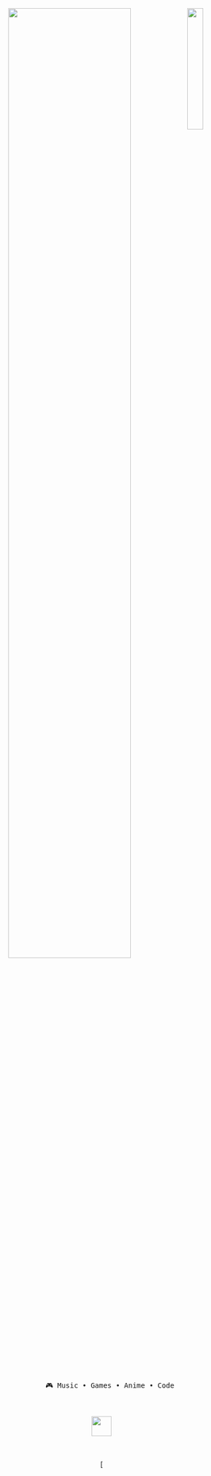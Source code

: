 <div align="center">
<img src="https://github.com/KurumiHub/KurumiAll/blob/main/Kurumi/VID_20240621_010918.gif" width="25%" align="right" />
<img src="https://readme-typing-svg.demolab.com?font=Inconsolata&weight=500&size=50&duration=4000&pause=300&color=FF004D&center=true&vCenter=true&multiline=true&repeat=false&random=false&width=1300&height=140&lines=Hello+hello;I'm+Kurumi%2C+a+good+girl+uwu+%E2%9C%A9" width="70%" />
<br><br>
<pre>
    🎮 Music • Games • Anime • Code
</pre>
<br><br>
<img src="https://github.com/KurumiHub/KurumiAll/blob/main/Kurumi/VID_20240621_010918.gif" height="40" />
<br><br><br>
    
[![]()
</div>
<!--- i just copy it uwu --->
